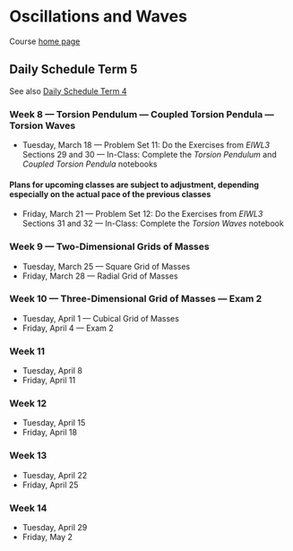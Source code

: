 # Oscillations and Waves

Course [home page](./)

## Daily Schedule Term 5

See also [Daily Schedule Term 4](./daily_schedule_term_4.html)

### Week 8 &mdash; Torsion Pendulum &mdash; Coupled Torsion Pendula &mdash; Torsion Waves

* Tuesday, March 18 &mdash; Problem Set 11: Do the Exercises from *EIWL3* Sections 29 and 30 &mdash; In-Class: Complete the *Torsion Pendulum* and *Coupled Torsion Pendula* notebooks

#### Plans for upcoming classes are subject to adjustment, depending especially on the actual pace of the previous classes

* Friday, March 21 &mdash; Problem Set 12: Do the Exercises from *EIWL3* Sections 31 and 32 &mdash; In-Class: Complete the *Torsion Waves* notebook

### Week 9 &mdash; Two-Dimensional Grids of Masses

* Tuesday, March 25 &mdash; Square Grid of Masses
* Friday, March 28 &mdash; Radial Grid of Masses

### Week 10 &mdash; Three-Dimensional Grid of Masses &mdash; Exam 2

* Tuesday, April 1 &mdash; Cubical Grid of Masses
* Friday, April 4 &mdash; Exam 2

### Week 11

* Tuesday, April 8
* Friday, April 11

### Week 12

* Tuesday, April 15
* Friday, April 18

### Week 13

* Tuesday, April 22
* Friday, April 25

### Week 14

* Tuesday, April 29
* Friday, May 2
